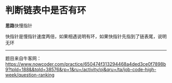 # 判断链表中是否有环

**思路**快慢指针

快指针是慢指针速度两倍，如果相遇说明有环，如果快指针先指到了链表尾，说明无环

-------------
题目来自牛客网：
https://www.nowcoder.com/practice/650474f313294468a4ded3ce0f7898b9?tpId=188&&tqId=38576&rp=1&ru=/activity/oj&qru=/ta/job-code-high-week/question-ranking